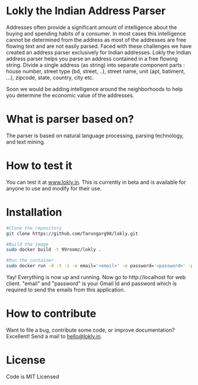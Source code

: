 # Lokly the Indian Address Parser 

Addresses often provide a significant amount of intelligence about the buying and spending habits of a consumer.  In most cases this intelligence cannot be determined from the address as most of the addresses are free flowing text and are not easily parsed.  Faced with these challenges we have created an address parser exclusively for Indian addresses. Lokly the Indian address parser helps you parse an address contained in a free flowing string.  Divide a single address (as string) into separate component parts : house number, street type (bd, street, ..), street name, unit (apt, batiment, ...), zipcode, state, country, city etc. 

Soon we would be adding intelligence around the neighborhoods to help you determine the economic value of the addresses. 

# What is parser based on?  

The parser is based on natural language processing, parsing technology, and text mining. 

# How to test it 

You can test it at www.lokly.in.   This is currently in beta and is available for anyone to use and modify for their use. 

# Installation 

```bash
#Clone the repository
git clone https://github.com/Tarungarg98/lokly.git
```

```bash
#Build the image
sudo docker build -t 99roomz/lokly .
```

```bash
#Run the container
sudo docker run -d -t -i -e email='<email>' -e password='<password>' -p 80:80 --name lokly 99roomz/lokly
```

Yay! Everything is now up and running. Now go to http://localhost for web client. 
"email" and "password" is your Gmail Id and password which is required to send the emails from this application.

# How to contribute 

Want to file a bug, contribute some code, or improve documentation? Excellent! Send a mail to hello@lokly.in. 

# License 

Code is MIT Licensed
